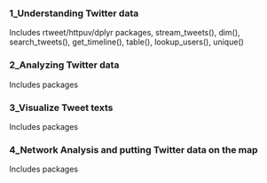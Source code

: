 ### 1_Understanding Twitter data
Includes rtweet/httpuv/dplyr packages, stream_tweets(), dim(), search_tweets(), get_timeline(), table(), lookup_users(), unique()

### 2_Analyzing Twitter data
Includes  packages

### 3_Visualize Tweet texts
Includes  packages

### 4_Network Analysis and putting Twitter data on the map
Includes  packages